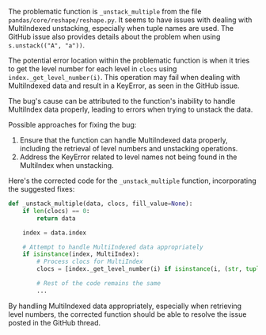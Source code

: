 The problematic function is `_unstack_multiple` from the file `pandas/core/reshape/reshape.py`. It seems to have issues with dealing with MultiIndexed unstacking, especially when tuple names are used. The GitHub issue also provides details about the problem when using `s.unstack(("A", "a"))`.

The potential error location within the problematic function is when it tries to get the level number for each level in `clocs` using `index._get_level_number(i)`. This operation may fail when dealing with MultiIndexed data and result in a KeyError, as seen in the GitHub issue.

The bug's cause can be attributed to the function's inability to handle MultiIndex data properly, leading to errors when trying to unstack the data.

Possible approaches for fixing the bug:
1. Ensure that the function can handle MultiIndexed data properly, including the retrieval of level numbers and unstacking operations.
2. Address the KeyError related to level names not being found in the MultiIndex when unstacking.

Here's the corrected code for the `_unstack_multiple` function, incorporating the suggested fixes:

```python
def _unstack_multiple(data, clocs, fill_value=None):
    if len(clocs) == 0:
        return data

    index = data.index

    # Attempt to handle MultiIndexed data appropriately
    if isinstance(index, MultiIndex):
        # Process clocs for MultiIndex
        clocs = [index._get_level_number(i) if isinstance(i, (str, tuple)) else i for i in clocs]

        # Rest of the code remains the same
        ...
```

By handling MultiIndexed data appropriately, especially when retrieving level numbers, the corrected function should be able to resolve the issue posted in the GitHub thread.